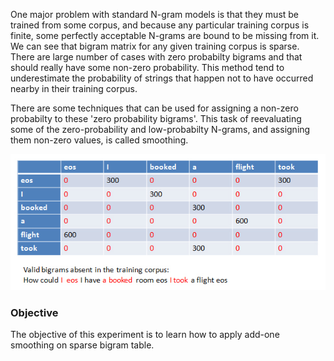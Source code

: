 One major problem with standard N-gram models is that they must be trained from some corpus, and because any particular training corpus is finite, some perfectly acceptable N-grams are bound to be missing from it. We can see that bigram matrix for any given training corpus is sparse. There are large number of cases with zero probabilty bigrams and that should really have some non-zero probability. This method tend to underestimate the probability of strings that happen not to have occurred nearby in their training corpus.

There are some techniques that can be used for assigning a non-zero probabilty to these 'zero probability bigrams'. This task of reevaluating some of the zero-probability and low-probabilty N-grams, and assigning them non-zero values, is called smoothing.

<img src="images/a.jpg">

### Objective

The objective of this experiment is to learn how to apply add-one smoothing on sparse bigram table.
